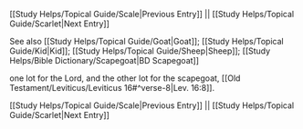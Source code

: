[[Study Helps/Topical Guide/Scale|Previous Entry]]  ||  [[Study Helps/Topical Guide/Scarlet|Next Entry]]

 See also [[Study Helps/Topical Guide/Goat|Goat]]; [[Study Helps/Topical Guide/Kid|Kid]]; [[Study Helps/Topical Guide/Sheep|Sheep]]; [[Study Helps/Bible Dictionary/Scapegoat|BD Scapegoat]]

 one lot for the Lord, and the other lot for the scapegoat, [[Old Testament/Leviticus/Leviticus 16#^verse-8|Lev. 16:8]].

[[Study Helps/Topical Guide/Scale|Previous Entry]]  ||  [[Study Helps/Topical Guide/Scarlet|Next Entry]]